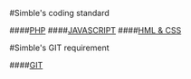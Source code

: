 #Simble's coding standard

####[PHP](./PHP.md)
####[JAVASCRIPT](./JS.md)
####[HML & CSS](./HTML.md)

#Simble's GIT requirement

####[GIT](./GIT.md)
